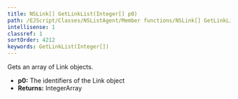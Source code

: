 ```yaml
---
title: NSLink[] GetLinkList(Integer[] p0)
path: /EJScript/Classes/NSListAgent/Member functions/NSLink[] GetLinkList(Integer[] p_0)
intellisense: 1
classref: 1
sortOrder: 4212
keywords: GetLinkList(Integer[])
---
```


Gets an array of Link objects.



* **p0:** The identifiers of the Link object
* **Returns:** IntegerArray


